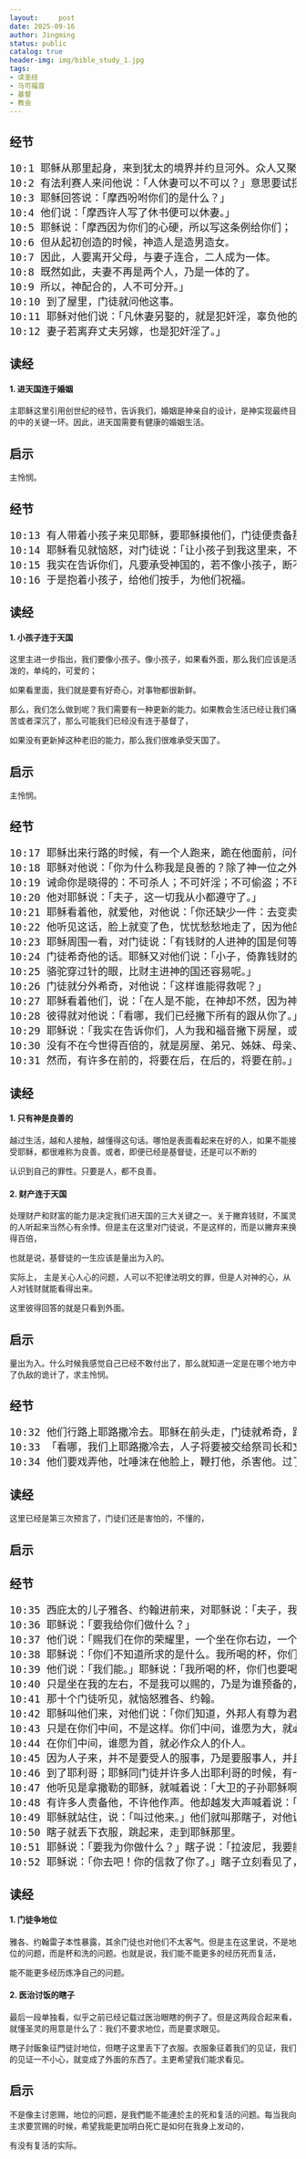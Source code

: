 ```yaml
---
layout:     post
date: 2025-09-16
author: Jingming
status: public
catalog: true
header-img: img/bible_study_1.jpg
tags:
- 读圣经
- 马可福音
- 基督
- 教会
---
```


## 经节
<pre style="font-size: 18px;">
10:1 耶稣从那里起身，来到犹太的境界并约旦河外。众人又聚集到他那里，他又照常教训他们。
10:2 有法利赛人来问他说：「人休妻可以不可以？」意思要试探他。
10:3 耶稣回答说：「摩西吩咐你们的是什么？」
10:4 他们说：「摩西许人写了休书便可以休妻。」
10:5 耶稣说：「摩西因为你们的心硬，所以写这条例给你们；
10:6 但从起初创造的时候，神造人是造男造女。
10:7 因此，人要离开父母，与妻子连合，二人成为一体。
10:8 既然如此，夫妻不再是两个人，乃是一体的了。
10:9 所以，神配合的，人不可分开。」
10:10 到了屋里，门徒就问他这事。
10:11 耶稣对他们说：「凡休妻另娶的，就是犯奸淫，辜负他的妻子；
10:12 妻子若离弃丈夫另嫁，也是犯奸淫了。」
</pre>

## 读经

#### 1. 进天国连于婚姻

主耶稣这里引用创世纪的经节，告诉我们，婚姻是神亲自的设计，是神实现最终目的中的关键一环。因此，进天国需要有健康的婚姻生活。

## 启示

主怜悯。

## 经节
<pre style="font-size: 18px;">
10:13 有人带着小孩子来见耶稣，要耶稣摸他们，门徒便责备那些人。
10:14 耶稣看见就恼怒，对门徒说：「让小孩子到我这里来，不要禁止他们；因为在神国的，正是这样的人。
10:15 我实在告诉你们，凡要承受神国的，若不像小孩子，断不能进去。」
10:16 于是抱着小孩子，给他们按手，为他们祝福。
</pre>

## 读经

#### 1. 小孩子连于天国

这里主进一步指出，我们要像小孩子。像小孩子，如果看外面，那么我们应该是活泼的，单纯的，可爱的；

如果看里面，我们就是要有好奇心，对事物都很新鲜。

那么，我们怎么做到呢？我们需要有一种更新的能力。如果教会生活已经让我们痛苦或者深沉了，那么可能我们已经没有连于基督了，

如果没有更新掉这种老旧的能力，那么我们很难承受天国了。

## 启示

主怜悯。

## 经节
<pre style="font-size: 18px;">
10:17 耶稣出来行路的时候，有一个人跑来，跪在他面前，问他说：「良善的夫子，我当做什么事才可以承受永生？」
10:18 耶稣对他说：「你为什么称我是良善的？除了神一位之外，再没有良善的。
10:19 诫命你是晓得的：不可杀人；不可奸淫；不可偷盗；不可作假见证；不可亏负人；当孝敬父母。」
10:20 他对耶稣说：「夫子，这一切我从小都遵守了。」
10:21 耶稣看着他，就爱他，对他说：「你还缺少一件：去变卖你所有的，分给穷人，就必有财宝在天上；你还要来跟从我。」
10:22 他听见这话，脸上就变了色，忧忧愁愁地走了，因为他的产业很多。
10:23 耶稣周围一看，对门徒说：「有钱财的人进神的国是何等地难哪！」
10:24 门徒希奇他的话。耶稣又对他们说：「小子，倚靠钱财的人进神的国是何等地难哪！
10:25 骆驼穿过针的眼，比财主进神的国还容易呢。」
10:26 门徒就分外希奇，对他说：「这样谁能得救呢？」
10:27 耶稣看着他们，说：「在人是不能，在神却不然，因为神凡事都能。」
10:28 彼得就对他说：「看哪，我们已经撇下所有的跟从你了。」
10:29 耶稣说：「我实在告诉你们，人为我和福音撇下房屋，或是弟兄、姊妹、父母、儿女、田地，
10:30 没有不在今世得百倍的，就是房屋、弟兄、姊妹、母亲、儿女、田地，并且要受逼迫，在来世必得永生。
10:31 然而，有许多在前的，将要在后，在后的，将要在前。」
</pre>
## 读经

#### 1. 只有神是良善的

越过生活，越和人接触，越懂得这句话。哪怕是表面看起来在好的人，如果不能接受耶稣，都很难称为良善。或者，即便已经是基督徒，还是可以不断的

认识到自己的罪性。只要是人，都不良善。

#### 2. 财产连于天国

处理财产和财富的能力是决定我们进天国的三大关键之一。关于撇弃钱财，不属灵的人听起来当然心有余悸。但是主在这里对门徒说，不是这样的，而是以撇弃来换得百倍，

也就是说，基督徒的一生应该是量出为入的。

实际上， 主是关心人心的问题，人可以不犯律法明文的罪，但是人对神的心，从人对钱财就能看得出来。

这里彼得回答的就是只看到外面。

## 启示

量出为入。什么时候我感觉自己已经不敢付出了，那么就知道一定是在哪个地方中了仇敌的诡计了，求主怜悯。

## 经节
<pre style="font-size: 18px;">
10:32 他们行路上耶路撒冷去。耶稣在前头走，门徒就希奇，跟从的人也害怕。耶稣又叫过十二个门徒来，把自己将要遭遇的事告诉他们说：
10:33 「看哪，我们上耶路撒冷去，人子将要被交给祭司长和文士，他们要定他死罪，交给外邦人。
10:34 他们要戏弄他，吐唾沫在他脸上，鞭打他，杀害他。过了三天，他要复活。」
</pre>

## 读经

这里已经是第三次预言了，门徒们还是害怕的，不懂的，

## 启示

## 经节
<pre style="font-size: 18px;">
10:35 西庇太的儿子雅各、约翰进前来，对耶稣说：「夫子，我们无论求你什么，愿你给我们做。」
10:36 耶稣说：「要我给你们做什么？」
10:37 他们说：「赐我们在你的荣耀里，一个坐在你右边，一个坐在你左边。」
10:38 耶稣说：「你们不知道所求的是什么。我所喝的杯，你们能喝吗？我所受的洗，你们能受吗？」
10:39 他们说：「我们能。」耶稣说：「我所喝的杯，你们也要喝；我所受的洗，你们也要受；
10:40 只是坐在我的左右，不是我可以赐的，乃是为谁预备的，就赐给谁。」
10:41 那十个门徒听见，就恼怒雅各、约翰。
10:42 耶稣叫他们来，对他们说：「你们知道，外邦人有尊为君王的，治理他们，有大臣操权管束他们。
10:43 只是在你们中间，不是这样。你们中间，谁愿为大，就必作你们的用人；
10:44 在你们中间，谁愿为首，就必作众人的仆人。
10:45 因为人子来，并不是要受人的服事，乃是要服事人，并且要舍命作多人的赎价。」
10:46 到了耶利哥；耶稣同门徒并许多人出耶利哥的时候，有一个讨饭的瞎子，是底买的儿子巴底买，坐在路旁。
10:47 他听见是拿撒勒的耶稣，就喊着说：「大卫的子孙耶稣啊！可怜我吧！」
10:48 有许多人责备他，不许他作声。他却越发大声喊着说：「大卫的子孙哪，可怜我吧！」
10:49 耶稣就站住，说：「叫过他来。」他们就叫那瞎子，对他说：「放心，起来！他叫你啦。」
10:50 瞎子就丢下衣服，跳起来，走到耶稣那里。
10:51 耶稣说：「要我为你做什么？」瞎子说：「拉波尼，我要能看见。」
10:52 耶稣说：「你去吧！你的信救了你了。」瞎子立刻看见了，就在路上跟随耶稣。
</pre>

## 读经

#### 1. 门徒争地位

雅各、约翰雷子本性暴露，其余门徒也对他们不太客气。但是主在这里说，不是地位的问题，而是杯和洗的问题。也就是说，我们能不能更多的经历死而复活，

能不能更多经历炼净自己的问题。

#### 2. 医治讨饭的瞎子

最后一段单独看，似乎之前已经记载过医治眼瞎的例子了。但是这两段合起来看，就懂圣灵的用意是什么了：我们不要求地位，而是要求眼见。 

瞎子討飯象征門徒討地位，但瞎子这里丢下了衣服。衣服象征着我们的见证，我们的见证一不小心，就变成了外面的东西了。主更希望我们能求看见。

## 启示

不是像主讨恩赐，地位的问题，是我們能不能連於主的死和复活的问题。每当我向主求要赏赐的时候，希望我能更加明白死亡是如何在我身上发动的，

有没有复活的实际。